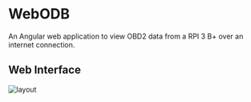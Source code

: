 # WebODB
An Angular web application to view OBD2 data from a RPI 3 B+ over an internet connection.


## Web Interface

![layout](https://user-images.githubusercontent.com/43968309/56854440-927d9480-6904-11e9-8573-8dfb7271ade9.png)
